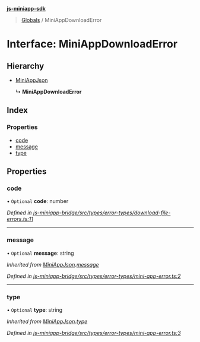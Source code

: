 **[js-miniapp-sdk](../README.md)**

> [Globals](../README.md) / MiniAppDownloadError

# Interface: MiniAppDownloadError

## Hierarchy

* [MiniAppJson](miniappjson.md)

  ↳ **MiniAppDownloadError**

## Index

### Properties

* [code](miniappdownloaderror.md#code)
* [message](miniappdownloaderror.md#message)
* [type](miniappdownloaderror.md#type)

## Properties

### code

• `Optional` **code**: number

*Defined in [js-miniapp-bridge/src/types/error-types/download-file-errors.ts:11](https://github.com/rakutentech/js-miniapp/blob/00ebd5b/js-miniapp-bridge/src/types/error-types/download-file-errors.ts#L11)*

___

### message

• `Optional` **message**: string

*Inherited from [MiniAppJson](miniappjson.md).[message](miniappjson.md#message)*

*Defined in [js-miniapp-bridge/src/types/error-types/mini-app-error.ts:2](https://github.com/rakutentech/js-miniapp/blob/00ebd5b/js-miniapp-bridge/src/types/error-types/mini-app-error.ts#L2)*

___

### type

• `Optional` **type**: string

*Inherited from [MiniAppJson](miniappjson.md).[type](miniappjson.md#type)*

*Defined in [js-miniapp-bridge/src/types/error-types/mini-app-error.ts:3](https://github.com/rakutentech/js-miniapp/blob/00ebd5b/js-miniapp-bridge/src/types/error-types/mini-app-error.ts#L3)*
